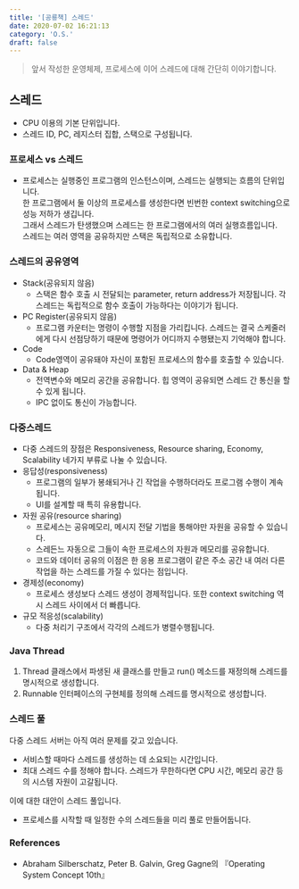 ```yaml
---
title: '[공룡책] 스레드'
date: 2020-07-02 16:21:13
category: 'O.S.'
draft: false
---
```


> 앞서 작성한 운영체제, 프로세스에 이어 스레드에 대해 간단히 이야기합니다.

## 스레드

-   CPU 이용의 기본 단위입니다.
-   스레드 ID, PC, 레지스터 집합, 스택으로 구성됩니다.

### 프로세스 vs 스레드

-   프로세스는 실행중인 프로그램의 인스턴스이며, 스레드는 실행되는 흐름의 단위입니다.  
    한 프로그램에서 둘 이상의 프로세스를 생성한다면 빈번한 context switching으로 성능 저하가 생깁니다.  
    그래서 스레드가 탄생했으며 스레드는 한 프로그램에서의 여러 실행흐름입니다.  
    스레드는 여러 영역을 공유하지만 스택은 독립적으로 소유합니다.

### 스레드의 공유영역

-   Stack(공유되지 않음)
    -   스택은 함수 호출 시 전달되는 parameter, return address가 저장됩니다. 각 스레드는 독립적으로 함수 호출이 가능하다는 이야기가 됩니다.
-   PC Register(공유되지 않음)
    -   프로그램 카운터는 명령이 수행할 지점을 가리킵니다. 스레드는 결국 스케줄러에게 다시 선점당하기 때문에 명령어가 어디까지 수행됐는지 기억해야 합니다.
-   Code
    -   Code영역이 공유돼야 자신이 포함된 프로세스의 함수를 호출할 수 있습니다.
-   Data & Heap
    -   전역변수와 메모리 공간을 공유합니다. 힙 영역이 공유되면 스레드 간 통신을 할 수 있게 됩니다.
    -   IPC 없이도 통신이 가능합니다.

### 다중스레드

-   다중 스레드의 장점은 Responsiveness, Resource sharing, Economy, Scalability 네가지 부류로 나눌 수 있습니다.
-   응답성(responsiveness)
    -   프로그램의 일부가 봉쇄되거나 긴 작업을 수행하더라도 프로그램 수행이 계속됩니다.
    -   UI를 설계할 때 특히 유용합니다.
-   자원 공유(resource sharing)
    -   프로세스는 공유메모리, 메시지 전달 기법을 통해야만 자원을 공유할 수 있습니다.
    -   스레든느 자동으로 그들이 속한 프로세스의 자원과 메모리를 공유합니다.
    -   코드와 데이터 공유의 이점은 한 응용 프로그램이 같은 주소 공간 내 여러 다른 작업을 하는 스레드를 가질 수 있다는 점입니다.
-   경제성(economy)
    -   프로세스 생성보다 스레드 생성이 경제적입니다. 또한 context switching 역시 스레드 사이에서 더 빠릅니다.
-   규모 적응성(scalability)
    -   다중 처리기 구조에서 각각의 스레드가 병렬수행됩니다.

### Java Thread

1.  Thread 클래스에서 파생된 새 클래스를 만들고 run() 메소드를 재정의해 스레드를 명시적으로 생성합니다.
2.  Runnable 인터페이스의 구현체를 정의해 스레드를 명시적으로 생성합니다.

### 스레드 풀

다중 스레드 서버는 아직 여러 문제를 갖고 있습니다.

-   서비스할 때마다 스레드를 생성하는 데 소요되는 시간입니다.
-   최대 스레드 수를 정해야 합니다. 스레드가 무한하다면 CPU 시간, 메모리 공간 등의 시스템 자원이 고갈됩니다.

이에 대한 대안이 스레드 풀입니다.

- 프로세스를 시작할 때 일정한 수의 스레드들을 미리 풀로 만들어둡니다.

### References

-   Abraham Silberschatz, Peter B. Galvin, Greg Gagne의 『Operating System Concept 10th』
